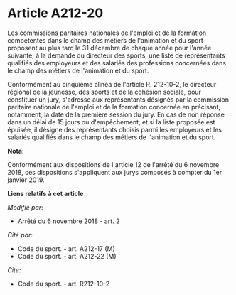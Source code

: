 # Article A212-20

Les commissions paritaires nationales de l'emploi et de la formation compétentes dans le champ des métiers de l'animation et
du sport proposent au plus tard le 31 décembre de chaque année  pour l'année suivante, à la demande du directeur des sports,
une liste de représentants qualifiés des employeurs et des salariés des professions concernées dans le champ des métiers de
l'animation et du sport.

Conformément au cinquième alinéa de l'article R. 212-10-2, le directeur régional de la jeunesse, des sports et de la cohésion
sociale, pour constituer un jury, s'adresse aux représentants désignés par la commission paritaire nationale de l'emploi et
de la formation concernée en précisant, notamment, la date de la première session du jury. En cas de non réponse dans un
délai de 15 jours ou d'empêchement, et si la liste proposée est épuisée, il désigne des représentants choisis parmi les
employeurs et les salariés qualifiés dans le champ des métiers de l'animation et du sport.

**Nota:**

Conformément aux dispositions de l'article 12 de l'arrêté du 6 novembre 2018, ces dispositions s'appliquent aux jurys
composés à compter du 1er janvier 2019.

**Liens relatifs à cet article**

_Modifié par_:

  - Arrêté du 6 novembre 2018 - art. 2

_Cité par_:

  - Code du sport. - art. A212-17 (M)
  - Code du sport. - art. A212-22 (M)

_Cite_:

  - Code du sport. - art. R212-10-2
